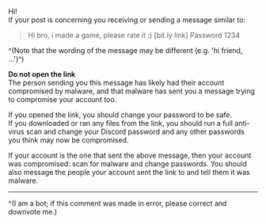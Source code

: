 Hi!  
If your post is concerning you receiving or sending a message similar to:

> Hi bro, i made a game, please rate it :) [bit.ly link] Password 1234

^(Note that the wording of the message may be different (e.g. 'hi friend, ...')^)

**Do not open the link**  
The person sending you this message has likely had their account compromised by malware, and that malware has sent you a message trying to compromise your account too.  

If you opened the link, you should change your password to be safe.  
If you downloaded or ran any files from the link, you should run a full anti-virus scan and change your Discord password and any other passwords you think may now be compromised.  

If your account is the one that sent the above message, then your account was compromised: scan for malware and change passwords. You should also message the people your account sent the link to and tell them it was malware.


- - -

^(I am a bot; if this comment was made in error, please correct and downvote me.)